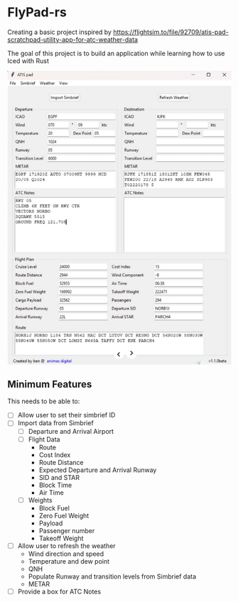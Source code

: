 # FlyPad-rs

Creating a basic project inspired by <https://flightsim.to/file/92709/atis-pad-scratchpad-utility-app-for-atc-weather-data>

The goal of this project is to build an application while learning how to use Iced with Rust  

![alt text](image.png)

## Minimum Features

This needs to be able to:

- [ ] Allow user to set their simbrief ID
- [ ] Import data from Simbrief
  - [ ] Departure and Arrival Airport
  - [ ] Flight Data
    - Route
    - Cost Index
    - Route Distance
    - Expected Departure and Arrival Runway
    - SID and STAR
    - Block Time
    - Air Time
  - [ ] Weights
    - Block Fuel
    - Zero Fuel Weight
    - Payload
    - Passenger number
    - Takeoff Weight
- [ ] Allow user to refresh the weather
  - Wind direction and speed
  - Temperature and dew point
  - QNH
  - Populate Runway and transition levels from Simbrief data
  - METAR
- [ ] Provide a box for ATC Notes
